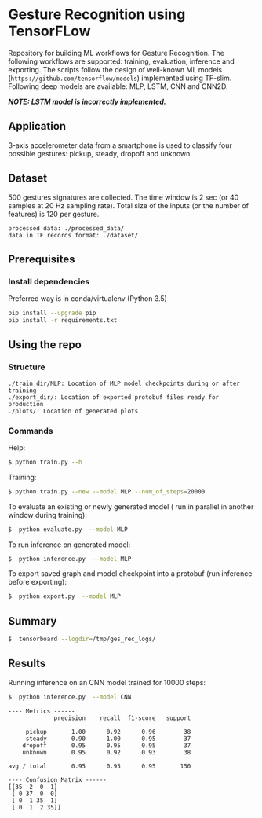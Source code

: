 # Gesture Recognition using TensorFLow

Repository for building ML workflows for Gesture Recognition. The following workflows are supported: training,
evaluation, inference  and exporting. The scripts follow the design of well-known ML models
(`https://github.com/tensorflow/models`)  implemented using TF-slim. Following deep models are
 available: MLP, LSTM, CNN and CNN2D.

***NOTE: LSTM model is incorrectly implemented.***

## Application

3-axis accelerometer data from a smartphone is used to classify four possible gestures: pickup, steady, dropoff and unknown.


## Dataset

500 gestures signatures are collected. The time window is 2 sec (or 40 samples at 20 Hz sampling rate). Total size of the
inputs (or the number of features) is 120 per gesture.

```
processed data: ./processed_data/
data in TF records format: ./dataset/
```


## Prerequisites

### Install dependencies
Preferred way is in conda/virtualenv (Python 3.5)
```sh
pip install --upgrade pip
pip install -r requirements.txt
```


## Using the repo

### Structure
```
./train_dir/MLP: Location of MLP model checkpoints during or after training
./export_dir/: Location of exported protobuf files ready for production
./plots/: Location of generated plots

```


### Commands

Help:

```sh
$ python train.py --h
```


Training:

```sh
$ python train.py --new --model MLP --num_of_steps=20000
```

To evaluate an existing or newly generated model ( run in parallel in another window during training):

```sh
$  python evaluate.py  --model MLP
```

To run inference on generated model:

```sh
$  python inference.py  --model MLP
```

To export saved graph and model checkpoint into a protobuf (run inference before exporting):

```sh
$  python export.py  --model MLP
```

## Summary

```sh
$  tensorboard --logdir=/tmp/ges_rec_logs/
```


## Results

Running inference on an CNN model trained for 10000 steps:

```sh
$  python inference.py  --model CNN
```


```
---- Metrics ------
             precision    recall  f1-score   support

     pickup       1.00      0.92      0.96        38
     steady       0.90      1.00      0.95        37
    dropoff       0.95      0.95      0.95        37
    unknown       0.95      0.92      0.93        38

avg / total       0.95      0.95      0.95       150

---- Confusion Matrix ------
[[35  2  0  1]
 [ 0 37  0  0]
 [ 0  1 35  1]
 [ 0  1  2 35]]
```

